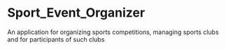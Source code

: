 # Sport_Event_Organizer
An application for organizing sports competitions, managing sports clubs and for participants of such clubs
